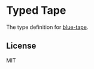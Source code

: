 # Typed Tape

The type definition for [blue-tape](https://github.com/spion/blue-tape).

## License

MIT
